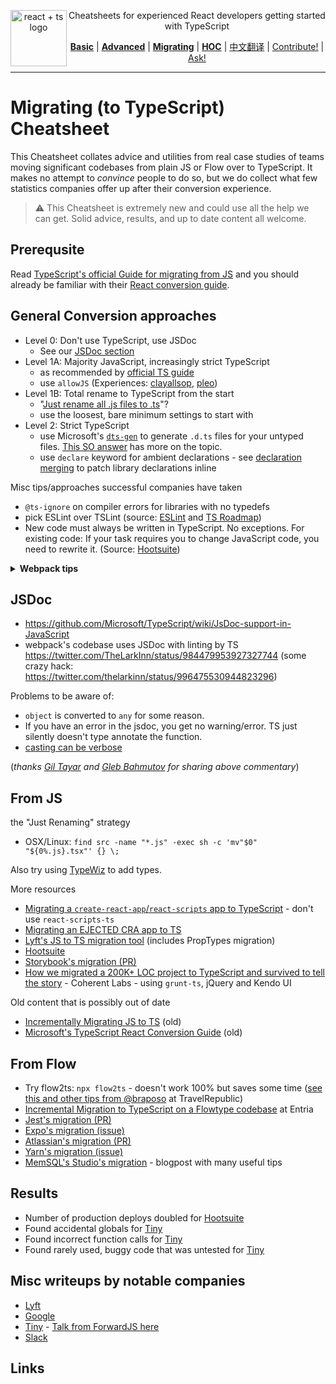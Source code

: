 <div align="center">

<a href="https://github.com/sw-yx/react-typescript-cheatsheet/issues/81">
  <img
    height="90"
    width="90"
    alt="react + ts logo"
    src="https://user-images.githubusercontent.com/6764957/53868378-2b51fc80-3fb3-11e9-9cee-0277efe8a927.png"
    align="left"
  />
</a>

<p>Cheatsheets for experienced React developers getting started with TypeScript</p>

[**Basic**](https://github.com/sw-yx/react-typescript-cheatsheet#basic-cheatsheet-table-of-contents) |
[**Advanced**](https://github.com/sw-yx/react-typescript-cheatsheet/blob/master/ADVANCED.md) |
[**Migrating**](https://github.com/sw-yx/react-typescript-cheatsheet/blob/master/MIGRATING.md) |
[**HOC**](https://github.com/sw-yx/react-typescript-cheatsheet/blob/master/HOC.md) |
[中文翻译](https://github.com/fi3ework/blog/tree/master/react-typescript-cheatsheet-cn) |
[Contribute!](https://github.com/sw-yx/react-typescript-cheatsheet/blob/master/CONTRIBUTING.md) |
[Ask!](https://github.com/sw-yx/react-typescript-cheatsheet/issues/new/choose)

</div>

---

# Migrating (to TypeScript) Cheatsheet

This Cheatsheet collates advice and utilities from real case studies of teams moving significant codebases from plain JS or Flow over to TypeScript. It makes no attempt to _convince_ people to do so, but we do collect what few statistics companies offer up after their conversion experience.

> ⚠️ This Cheatsheet is extremely new and could use all the help we can get. Solid advice, results, and up to date content all welcome.

## Prerequsite

Read [TypeScript's official Guide for migrating from JS](https://www.typescriptlang.org/docs/handbook/migrating-from-javascript.html) and you should already be familiar with their [React conversion guide](https://github.com/Microsoft/TypeScript-React-Conversion-Guide#typescript-react-conversion-guide).

## General Conversion approaches

- Level 0: Don't use TypeScript, use JSDoc
  - See our [JSDoc section](#JSDoc)
- Level 1A: Majority JavaScript, increasingly strict TypeScript
  - as recommended by [official TS guide](https://www.typescriptlang.org/docs/handbook/migrating-from-javascript.html)
  - use `allowJS` (Experiences: [clayallsop][clayallsop], [pleo][pleo])
- Level 1B: Total rename to TypeScript from the start
  - "[Just rename all .js files to .ts](https://twitter.com/jamonholmgren/status/1089241726303199232)"?
  - use the loosest, bare minimum settings to start with
- Level 2: Strict TypeScript
  - use Microsoft's [`dts-gen`](https://github.com/Microsoft/dts-gen) to generate `.d.ts` files for your untyped files. [This SO answer](https://stackoverflow.com/questions/12687779/how-do-you-produce-a-d-ts-typings-definition-file-from-an-existing-javascript) has more on the topic.
  - use `declare` keyword for ambient declarations - see [declaration merging](https://github.com/sw-yx/react-typescript-cheatsheet#troubleshooting-handbook-bugs-in-official-typings) to patch library declarations inline

Misc tips/approaches successful companies have taken

- `@ts-ignore` on compiler errors for libraries with no typedefs
- pick ESLint over TSLint (source: [ESLint](https://eslint.org/blog/2019/01/future-typescript-eslint) and [TS Roadmap](https://github.com/Microsoft/TypeScript/issues/29288))
- New code must always be written in TypeScript. No exceptions. For existing code: If your task requires you to change JavaScript code, you need to rewrite it. (Source: [Hootsuite][hootsuite])


<details>
<summary>
<b>
Webpack tips
</b>
</summary>

- webpack loader: `awesome-typescript-loader` vs `ts-loader`? (there is some disagreement in community about this - but read [awesome's point of view](https://github.com/s-panferov/awesome-typescript-loader#differences-between-ts-loader))
- Webpack config:

```
module.exports = {

resolve: {
-    extensions: ['.js', '.jsx']
+    extensions: ['.ts', '.tsx', '.js', '.jsx']
},

// Source maps support ('inline-source-map' also works)
devtool: 'source-map',

// Add the loader for .ts files.
module: {
  loaders: [{
-       test: /\.jsx?$/,
-       loader: 'babel-loader',
-       exclude: [/node_modules/],
+       test: /\.(t|j)sx?$/,
+       loader: ['awesome-typescript-loader?module=es6'],
+       exclude: [/node_modules/]
+   }, {
+       test: /\.js$/,
+       loader: 'source-map-loader',
+       enforce: 'pre'
  }]
}
};
```

Special note on `ts-loader` and 3rd party libraries: https://twitter.com/acemarke/status/1091150384184229888

</details>

## JSDoc

- https://github.com/Microsoft/TypeScript/wiki/JsDoc-support-in-JavaScript
- webpack's codebase uses JSDoc with linting by TS https://twitter.com/TheLarkInn/status/984479953927327744 (some crazy hack: https://twitter.com/thelarkinn/status/996475530944823296)

Problems to be aware of:

- `object` is converted to `any` for some reason.
- If you have an error in the jsdoc, you get no warning/error. TS just silently doesn't type annotate the function.
- [casting can be verbose](https://twitter.com/bahmutov/status/1089229349637754880)

(*thanks [Gil Tayar](https://twitter.com/giltayar/status/1089228919260221441) and [Gleb Bahmutov](https://twitter.com/bahmutov/status/1089229196247908353) for sharing above commentary*)

## From JS

the "Just Renaming" strategy

- OSX/Linux: `find src -name "*.js" -exec sh -c 'mv"$0" "${0%.js}.tsx"' {} \;`

Also try using [TypeWiz](https://github.com/urish/typewiz) to add types.

More resources

- [Migrating a `create-react-app`/`react-scripts` app to TypeScript](https://facebook.github.io/create-react-app/docs/adding-typescript) - don't use `react-scripts-ts`
- [Migrating an EJECTED CRA app to TS](https://spin.atomicobject.com/2018/07/04/migrating-cra-typescript/)
- [Lyft's JS to TS migration tool](https://github.com/lyft/react-javascript-to-typescript-transform) (includes PropTypes migration)
- [Hootsuite][hootsuite]
- [Storybook's migration (PR)](https://github.com/storybooks/storybook/issues/5030)
- [How we migrated a 200K+ LOC project to TypeScript and survived to tell the story][coherentlabs] - Coherent Labs - using `grunt-ts`, jQuery and Kendo UI

Old content that is possibly out of date

- [Incrementally Migrating JS to TS][clayallsop] (old)
- [Microsoft's TypeScript React Conversion Guide][mstsreactconversionguide] (old)

## From Flow

- Try flow2ts: `npx flow2ts` - doesn't work 100% but saves some time ([see this and other tips from @braposo](https://github.com/sw-yx/react-typescript-cheatsheet/pull/79#issuecomment-458227322) at TravelRepublic)
- [Incremental Migration to TypeScript on a Flowtype codebase][entria] at Entria
- [Jest's migration (PR)](https://github.com/facebook/jest/pull/7554#issuecomment-454358729)
- [Expo's migration (issue)](https://github.com/expo/expo/issues/2164)
- [Atlassian's migration (PR)](https://github.com/atlassian/react-beautiful-dnd/issues/982)
- [Yarn's migration (issue)](https://github.com/yarnpkg/yarn/issues/6953)
- [MemSQL's Studio's migration](https://davidgom.es/porting-30k-lines-of-code-from-flow-to-typescript/) - blogpost with many useful tips

## Results

- Number of production deploys doubled for [Hootsuite][hootsuite]
- Found accidental globals for [Tiny][tiny]
- Found incorrect function calls for [Tiny][tiny]
- Found rarely used, buggy code that was untested for [Tiny][tiny]

## Misc writeups by notable companies

- [Lyft](https://eng.lyft.com/typescript-at-lyft-64f0702346ea)
- [Google](http://neugierig.org/software/blog/2018/09/typescript-at-google.html)
- [Tiny][tiny] - [Talk from ForwardJS here](https://www.slideshare.net/tiny/porting-100k-lines-of-code-to-typescript)
- [Slack](https://slack.engineering/typescript-at-slack-a81307fa288d)

## Links

[hootsuite]: https://medium.com/hootsuite-engineering/thoughts-on-migrating-to-typescript-5e1a04288202 'Thoughts on migrating to TypeScript'
[clayallsop]: https://medium.com/@clayallsopp/incrementally-migrating-javascript-to-typescript-565020e49c88 'Incrementally Migrating JavaScript to TypeScript'
[pleo]: https://medium.com/pleo/migrating-a-babel-project-to-typescript-af6cd0b451f4 'Migrating a Babel project to TypeScript'
[mstsreactconversionguide]: https://github.com/Microsoft/TypeScript-React-Conversion-Guide 'TypeScript React Conversion Guide'
[entria]: https://medium.com/entria/incremental-migration-to-typescript-on-a-flowtype-codebase-515f6490d92d 'Incremental Migration to TypeScript on a Flowtype codebase'
[coherentlabs]: https://hashnode.com/post/how-we-migrated-a-200k-loc-project-to-typescript-and-survived-to-tell-the-story-ciyzhikcc0001y253w00n11yb 'How we migrated a 200K+ LOC project to TypeScript and survived to tell the story'
[tiny]: https://go.tiny.cloud/blog/benefits-of-gradual-strong-typing-in-javascript/ 'Benefits of gradual strong typing in JavaScript'
